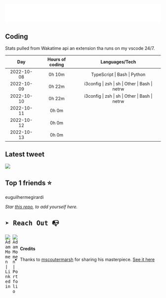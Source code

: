 
![test image size](/assets/welcome_message.gif)

## Coding
Stats pulled from Wakatime api an extension tha runs on my vscode 24/7.

|Day|Hours of coding|Languages/Tech|
|:-:|:-:|:-:|
|2022-10-08|0h 10m|TypeScript &#124; Bash &#124; Python|
|2022-10-09|0h 22m|i3config &#124; zsh &#124; sh &#124; Other &#124; Bash &#124; netrw|
|2022-10-10|0h 22m|i3config &#124; zsh &#124; sh &#124; Other &#124; Bash &#124; netrw|
|2022-10-11|0h 0m||
|2022-10-12|0h 0m||
|2022-10-13|0h 0m||

## Latest tweet
[<img src="<tweet-image-url>" width="400">](<tweet-url>)

## Top 1 friends ⭐️
euguilhermegirardi

*Star [this repo](https://github.com/AdamMomen/AdamMomen), to add yourself here.*


<samp>

## ➤ Reach Out :mailbox_with_no_mail:

>
  <a href="https://www.linkedin.com/in/adam-momen-99596275/">
     <img align="left" alt="Adam Momen | Linkedin" width="24px" src="./assets/Linkedin.svg" />
   </a>

   <a href="https://adammomen.com/">
     <img align="left" alt="Adam Momen | Portfolio" width="24px" src="./assets/web.svg" />
   </a>

</samp>

<br>

#### Credits
* Thanks to [mscoutermarsh](https://github.com/mscoutermarsh) for sharing his masterpiece. [See it here](https://github.com/mscoutermarsh/mscoutermarsh)